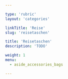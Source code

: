 ```yaml
---

type: 'rubric'
layout: 'categories'

linkTitle: 'Reise'
slug: 'reisetaschen'

title: 'Reisetaschen'
description: 'TODO'

weight: 1
menu:
  - aside_accessories_bags  

---
```


